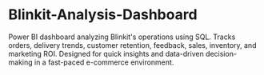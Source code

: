 # Blinkit-Analysis-Dashboard
Power BI dashboard analyzing Blinkit's operations using SQL. Tracks orders, delivery trends, customer retention, feedback, sales, inventory, and marketing ROI. Designed for quick insights and data-driven decision-making in a fast-paced e-commerce environment.
